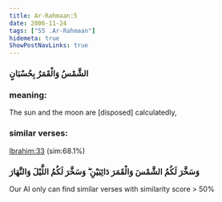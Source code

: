 ```yaml
---
title: Ar-Rahmaan:5
date: 2006-11-24
tags: ["55 .Ar-Rahmaan"]
hidemeta: true 
ShowPostNavLinks: true 
---
```

### الشَّمْسُ وَالْقَمَرُ بِحُسْبَانٍ
### meaning: 
The sun and the moon are [disposed] calculatedly,
### similar verses: 

[Ibrahim:33](/14/33) (sim:68.1%)

### وَسَخَّرَ لَكُمُ الشَّمْسَ وَالْقَمَرَ دَائِبَيْنِ ۖ وَسَخَّرَ لَكُمُ اللَّيْلَ وَالنَّهَارَ

Our AI only can find similar verses with similarity score > 50% 




